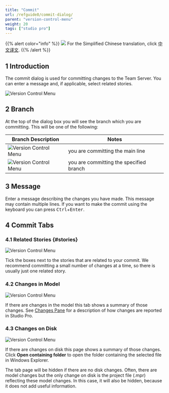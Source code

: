 ```yaml
---
title: "Commit"
url: /refguide8/commit-dialog/
parent: "version-control-menu"
weight: 20
tags: ["studio pro"]
---
```


{{% alert color="info" %}}
<img src="attachments/chinese-translation/china.png" style="display: inline-block; margin: 0" /> For the Simplified Chinese translation, click [中文译文](https://cdn.mendix.tencent-cloud.com/documentation/refguide8/commit-dialog.pdf).
{{% /alert %}}

## 1 Introduction

The commit dialog is used for committing changes to the Team Server. You can enter a message and, if applicable, select related stories.

![Version Control Menu](/attachments/refguide8/modeling/menus/version-control-menu/commit-dialog/commit-dialog-stories.png)

## 2 Branch

At the top of the dialog box you will see the branch which you are committing. This will be one of the following:

| Branch Description | Notes |
| --- | --- |
| ![Version Control Menu](/attachments/refguide8/modeling/menus/version-control-menu/commit-dialog/commit-main.png) |  you are committing the main line |
| ![Version Control Menu](/attachments/refguide8/modeling/menus/version-control-menu/commit-dialog/commit-branch.png) |  you are committing the specified branch |

## 3 Message

Enter a message describing the changes you have made. This message may contain multiple lines. If you want to make the commit using the keyboard you can press <kbd>Ctrl</kbd>+<kbd>Enter</kbd>.

## 4 Commit Tabs

### 4.1 Related Stories {#stories}

![Version Control Menu](/attachments/refguide8/modeling/menus/version-control-menu/commit-dialog/commit-dialog-stories.png)

Tick the boxes next to the stories that are related to your commit. We recommend committing a small number of changes at a time, so there is usually just one related story.

### 4.2 Changes in Model

![Version Control Menu](/attachments/refguide8/modeling/menus/version-control-menu/commit-dialog/commit-dialog-model-changes.png)

If there are changes in the model this tab shows a summary of those changes. See [Changes Pane](/refguide8/changes-pane/) for a description of how changes are reported in Studio Pro.

### 4.3 Changes on Disk

![Version Control Menu](/attachments/refguide8/modeling/menus/version-control-menu/commit-dialog/commit-dialog-disk-changes.png)

If there are changes on disk this page shows a summary of those changes. Click **Open containing folder** to open the folder containing the selected file in Windows Explorer.

The tab page will be hidden if there are no disk changes. Often, there are model changes but the only change on disk is the project file (.mpr) reflecting these model changes. In this case, it will also be hidden, because it does not add useful information.
